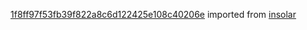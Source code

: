 [1f8ff97f53fb39f822a8c6d122425e108c40206e](https://github.com/insolar/insolar/commit/1f8ff97f53fb39f822a8c6d122425e108c40206e) imported from [insolar](https://github.com/insolar/insolar)
